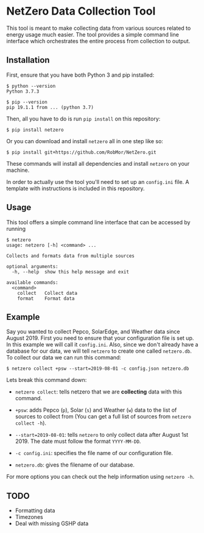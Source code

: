 # NetZero Data Collection Tool

This tool is meant to make collecting data from various sources related to 
energy usage much easier. The tool provides a simple command line interface
which orchestrates the entire process from collection to output.

## Installation

First, ensure that you have both Python 3 and pip installed:

```console
$ python --version
Python 3.7.3

$ pip --version
pip 19.1.1 from ... (python 3.7)
```

Then, all you have to do is run `pip install` on this repository:

```console
$ pip install netzero
```

Or you can download and install `netzero` all in one step like so:

```console
$ pip install git+https://github.com/RobMor/NetZero.git
```

These commands will install all dependencies and install `netzero` on your
machine.

In order to actually use the tool you'll need to set up an `config.ini` file.
A template with instructions is included in this repository.

## Usage

This tool offers a simple command line interface that can be accessed by running

```console
$ netzero
usage: netzero [-h] <command> ...

Collects and formats data from multiple sources

optional arguments:
  -h, --help  show this help message and exit

available commands:
  <command>
    collect   Collect data
    format    Format data

```

## Example

Say you wanted to collect Pepco, SolarEdge, and Weather data since August 2019.
First you need to ensure that your configuration file is set up. In this example
we will call it `config.ini`. Also, since we don't already have a database for 
our data, we will tell `netzero` to create one called `netzero.db`. To 
collect our data we can run this command:

```console
$ netzero collect +psw --start=2019-08-01 -c config.json netzero.db
```

Lets break this command down:

* `netzero collect`: tells netzero that we are **collecting** data with this command.

* `+psw`: adds Pepco (`p`), Solar (`s`) and Weather (`w`) data to the list of
sources to collect from (You can get a full list of sources from `netzero collect -h`).

* `--start=2019-08-01`: tells `netzero` to only collect data after August 1st 2019.
The date must follow the format `YYYY-MM-DD`.

* `-c config.ini`: specifies the file name of our configuration file.

* `netzero.db`: gives the filename of our database.

For more options you can check out the help information using `netzero -h`.

## TODO

* Formatting data
* Timezones
* Deal with missing GSHP data
